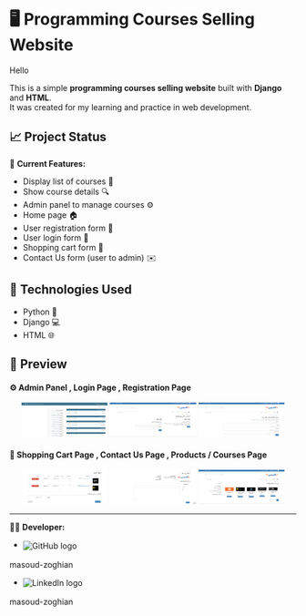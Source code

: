 # 🖥️ Programming Courses Selling Website

Hello 

This is a simple **programming courses selling website** built with **Django** and **HTML**.  
It was created for my learning and practice in web development.


## 📈 Project Status

🔹 **Current Features:** 

- Display list of courses 📃
- Show course details 🔍
- Admin panel to manage courses ⚙️  
- Home page 🏠  
- User registration form 📝  
- User login form 🔐  
- Shopping cart form 🛒  
- Contact Us form (user to admin) ✉️


## 🔧 Technologies Used

- Python 🐍
- Django 💻
- HTML 🌐


## 📸 Preview

#### ⚙️ Admin Panel , Login Page , Registration Page
<p align="center">
<img src="assets/image/image/admin.png" width="30%" height=60px alt="admin page"/>
<img src="assets/image/image/login.png" width="30%" height=60px alt="login page"/>
<img src="assets/image/image/register.png" width="30%" height=60px alt="register page"/>
</p>

#### 🛒 Shopping Cart Page , Contact Us Page , Products / Courses Page
<p align="center">
<img src="assets/image/image/cart.png" width="30%" height=60px alt="cart page"/>
<img src="assets/image/image/contact.png" width="30%" height=60px alt="contact page"/>
<img src="assets/image/image/products_list.png" width="30%" height=60px alt="products page"/>
</p>


---

👨‍💻 **Developer:** 


- <img src="https://github.githubassets.com/images/modules/logos_page/GitHub-Mark.png" width="20px" alt="GitHub logo" style="vertical-align: middle;"/>&nbsp;
<a href="https://github.com/masoud-zoghian" style="text-decoration:none; color:inherit; vertical-align: middle;">
masoud-zoghian</a>

- <img src="https://upload.wikimedia.org/wikipedia/commons/c/ca/LinkedIn_logo_initials.png" width="20px" alt="LinkedIn logo" style="vertical-align: middle;"/>&nbsp;
<a href="https://www.linkedin.com/in/masoud-zoghian" style="text-decoration:none; color:inherit; vertical-align: middle;">
masoud-zoghian</a>
